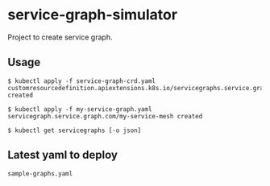 # service-graph-simulator
Project to create service graph.

## Usage
```
$ kubectl apply -f service-graph-crd.yaml 
customresourcedefinition.apiextensions.k8s.io/servicegraphs.service.graph.com created

$ kubectl apply -f my-service-graph.yaml 
servicegraph.service.graph.com/my-service-mesh created

$ kubectl get servicegraphs [-o json]
```

## Latest yaml to deploy
```
sample-graphs.yaml
```

